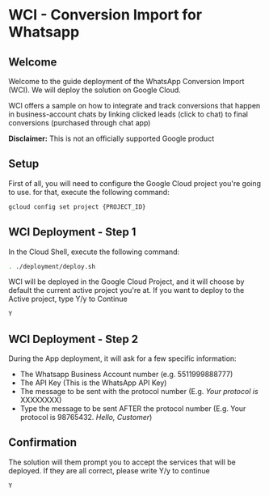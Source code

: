 # WCI - Conversion Import for Whatsapp

## Welcome
Welcome to the guide deployment of the WhatsApp Conversion Import (WCI). We will deploy the solution on Google Cloud.

WCI offers a sample on how to integrate and track conversions that happen in business-account chats by linking clicked leads (click to chat) to final conversions (purchased through chat app)

**Disclaimer:** This is not an officially supported Google product

## Setup
First of all, you will need to configure the Google Cloud project you're going to use. for that, execute the following command:

``` bash
gcloud config set project {PROJECT_ID}
```

## WCI Deployment - Step 1
In the Cloud Shell, execute the following command:

``` bash
. ./deployment/deploy.sh
```

WCI will be deployed in the Google Cloud Project, and it will choose by default the current active project you're at. 
If you want to deploy to the Active project, type Y/y to Continue

```bash
Y
```

## WCI Deployment - Step 2

During the App deployment, it will ask for a few specific information:
- The Whatsapp Business Account number (e.g. 5511999888777)
- The API Key (This is the WhatsApp API Key)
- The message to be sent with the protocol number (E.g. *Your protocol is* XXXXXXXX)
- Type the message to be sent AFTER the protocol number (E.g. Your protocol is 98765432. *Hello, Customer*)

## Confirmation

The solution will them prompt you to accept the services that will be deployed. 
If they are all correct, please write Y/y to continue

``` bash
Y
```
